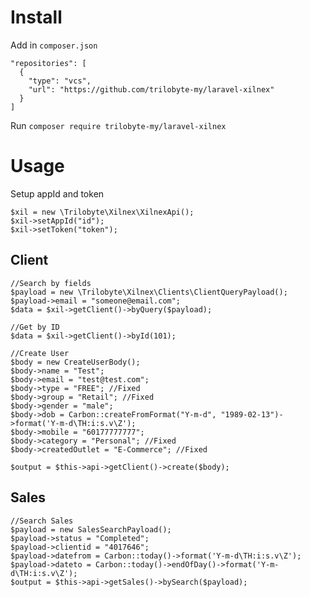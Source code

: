 # Install

Add in `composer.json`

```
"repositories": [
  {
    "type": "vcs",
    "url": "https://github.com/trilobyte-my/laravel-xilnex"
  }
]
```

Run
```composer require trilobyte-my/laravel-xilnex```

# Usage
Setup appId and token

```
$xil = new \Trilobyte\Xilnex\XilnexApi();
$xil->setAppId("id");
$xil->setToken("token");
```

## Client

```
//Search by fields
$payload = new \Trilobyte\Xilnex\Clients\ClientQueryPayload();
$payload->email = "someone@email.com";
$data = $xil->getClient()->byQuery($payload);

//Get by ID
$data = $xil->getClient()->byId(101);

//Create User
$body = new CreateUserBody();
$body->name = "Test";
$body->email = "test@test.com";
$body->type = "FREE"; //Fixed
$body->group = "Retail"; //Fixed
$body->gender = "male";
$body->dob = Carbon::createFromFormat("Y-m-d", "1989-02-13")->format('Y-m-d\TH:i:s.v\Z');
$body->mobile = "60177777777";
$body->category = "Personal"; //Fixed
$body->createdOutlet = "E-Commerce"; //Fixed

$output = $this->api->getClient()->create($body);
```
## Sales

```
//Search Sales
$payload = new SalesSearchPayload();
$payload->status = "Completed";
$payload->clientid = "4017646";
$payload->datefrom = Carbon::today()->format('Y-m-d\TH:i:s.v\Z');
$payload->dateto = Carbon::today()->endOfDay()->format('Y-m-d\TH:i:s.v\Z');
$output = $this->api->getSales()->bySearch($payload);
```
